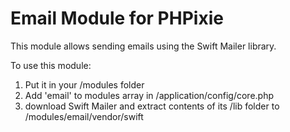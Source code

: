 Email Module for PHPixie
====================

This module allows sending emails using the Swift Mailer library.

To use this module:
1) Put it in your /modules folder
2) Add 'email' to modules array in /application/config/core.php
3) download Swift Mailer and extract contents of its /lib folder
to /modules/email/vendor/swift
